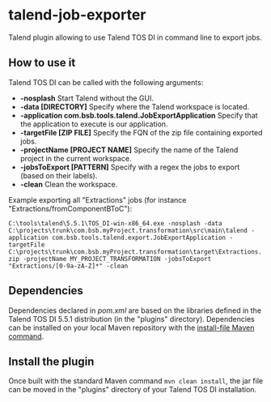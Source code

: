 # talend-job-exporter

Talend plugin allowing to use Talend TOS DI in command line to export jobs.


## How to use it

Talend TOS DI can be called with the following arguments:

* **-nosplash** Start Talend without the GUI.
* **-data \[DIRECTORY\]** Specify where the Talend workspace is located.
* **-application com.bsb.tools.talend.JobExportApplication** Specify that the application to execute is our application.
* **-targetFile \[ZIP FILE\]** Specify the FQN of the zip file containing exported jobs.
* **-projectName \[PROJECT NAME\]** Specify the name of the Talend project in the current workspace.
* **-jobsToExport \[PATTERN\]** Specify with a regex the jobs to export (based on their labels).
* **-clean** Clean the workspace.

Example exporting all "Extractions" jobs (for instance "Extractions/fromComponentBToC"):

``
C:\tools\talend\5.5.1\TOS_DI-win-x86_64.exe -nosplash -data C:\projects\trunk\com.bsb.myProject.transformation\src\main\talend -application com.bsb.tools.talend.export.JobExportApplication -targetFile C:\projects\trunk\com.bsb.myProject.transformation\target\Extractions.zip -projectName MY_PROJECT_TRANSFORMATION -jobsToExport "Extractions/[0-9a-zA-Z]*" -clean
``


## Dependencies

Dependencies declared in _pom.xml_ are based on the libraries defined in the Talend TOS DI 5.5.1 distribution (in the "plugins" directory). Dependencies can be installed on your local Maven repository with the [install-file Maven command](https://maven.apache.org/plugins/maven-install-plugin/examples/specific-local-repo.html).


## Install the plugin

Once built with the standard Maven command `mvn clean install`, the jar file can be moved in the "plugins" directory of your Talend TOS DI installation.